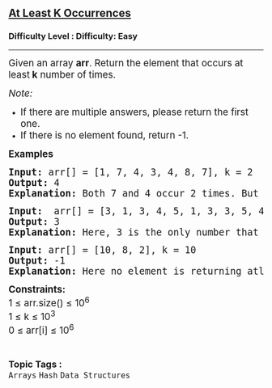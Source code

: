 <h2><a href="https://www.geeksforgeeks.org/problems/first-element-to-occur-k-times5150/1?page=4&category=Arrays&sortBy=submissions">At Least K Occurrences</a></h2><h3>Difficulty Level : Difficulty: Easy</h3><hr><div class="problems_problem_content__Xm_eO"><p><span style="font-size: 14pt;">Given an array <strong>arr</strong>. Return the element that occurs at least<strong>&nbsp;k</strong> number of times.</span></p>
<p><span style="font-size: 14pt;"><em>Note:</em></span></p>
<ul>
<li><span style="font-size: 14pt;"><strong><span style="font-weight: 400;">If there are multiple answers, please return the first one.</span></strong></span></li>
<li><span style="font-size: 14pt;"><strong><span style="font-weight: 400;">If there is no element found, return -1.</span></strong></span></li>
</ul>
<p><span style="font-size: 14pt;"><strong>Examples</strong></span></p>
<pre><span style="font-size: 14pt;"><strong>Input: </strong>arr[] = [1, 7, 4, 3, 4, 8, 7], k = 2
<strong>Output: </strong>4
<strong>Explanation: </strong>Both 7 and 4 occur 2 times. But 4 is first that occurs twice. As the index = 4, is the first element.</span></pre>
<pre><span style="font-size: 14pt;"><strong>Input: </strong> arr[] = [3, 1, 3, 4, 5, 1, 3, 3, 5, 4], k = 3<br><strong>Output: </strong>3<br><strong>Explanation: </strong>Here, 3 is the only number that appeared atleast 3 times in the array.<br></span></pre>
<pre><span style="font-size: 14pt;"><strong>Input: </strong>arr[] = [10, 8, 2], k = 10</span><br><span style="font-size: 14pt;"><strong>Output: </strong>-1</span><br><span style="font-size: 14pt;"><strong>Explanation:</strong> Here no element is returning atleast 10 number of times, so -1.</span></pre>
<p><span style="font-size: 14pt;"><strong>Constraints:</strong><br>1 ≤ arr.size() ≤ 10<sup>6</sup><br>1 ≤ k ≤ 10<sup>3</sup><br>0 ≤ arr[i] ≤ 10<sup>6</sup></span></p></div><br><p><span style=font-size:18px><strong>Topic Tags : </strong><br><code>Arrays</code>&nbsp;<code>Hash</code>&nbsp;<code>Data Structures</code>&nbsp;